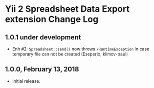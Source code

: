 Yii 2 Spreadsheet Data Export extension Change Log
==================================================

1.0.1 under development
-----------------------

- Enh #2: `Spreadsheet::send()` now throws `\RuntimeException` in case temporary file can not be created (Eseperio, klimov-paul)


1.0.0, February 13, 2018
------------------------

- Initial release.
